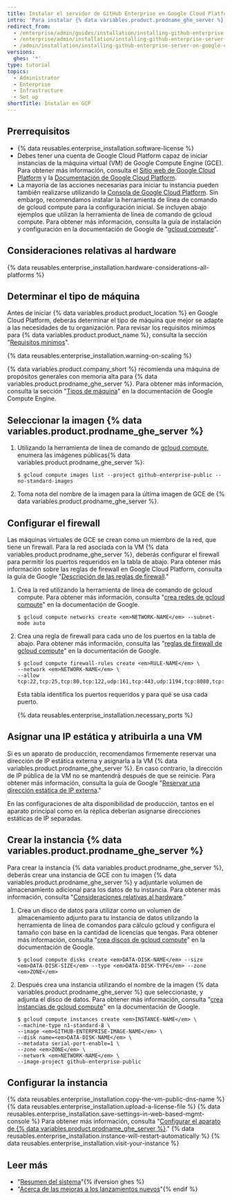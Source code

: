 ```yaml
---
title: Instalar el servidor de GitHub Enterprise en Google Cloud Platform
intro: 'Para instalar {% data variables.product.prodname_ghe_server %} en Google Cloud Platform, debes implementar un tipo de máquina soportado y utilizar un disco estándar persistente o un SSD persistente.'
redirect_from:
  - /enterprise/admin/guides/installation/installing-github-enterprise-on-google-cloud-platform/
  - /enterprise/admin/installation/installing-github-enterprise-server-on-google-cloud-platform
  - /admin/installation/installing-github-enterprise-server-on-google-cloud-platform
versions:
  ghes: '*'
type: tutorial
topics:
  - Administrator
  - Enterprise
  - Infrastructure
  - Set up
shortTitle: Instalar en GCP
---
```


## Prerrequisitos

- {% data reusables.enterprise_installation.software-license %}
- Debes tener una cuenta de Google Cloud Platform capaz de iniciar instancias de la máquina virtual (VM) de Google Compute Engine (GCE). Para obtener más información, consulta el [Sitio web de Google Cloud Platform](https://cloud.google.com/) y la [Documentación de Google Cloud Platform](https://cloud.google.com/docs/).
- La mayoría de las acciones necesarias para iniciar tu instancia pueden también realizarse utilizando la [Consola de Google Cloud Platform](https://cloud.google.com/compute/docs/console). Sin embargo, recomendamos instalar la herramienta de línea de comando de gcloud compute para la configuración inicial. Se incluyen abajo ejemplos que utilizan la herramienta de línea de comando de gcloud compute. Para obtener más información, consulta la guía de instalación y configuración en la documentación de Google de "[gcloud compute](https://cloud.google.com/compute/docs/gcloud-compute/)".

## Consideraciones relativas al hardware

{% data reusables.enterprise_installation.hardware-considerations-all-platforms %}

## Determinar el tipo de máquina

Antes de iniciar {% data variables.product.product_location %} en Google Cloud Platform, deberás determinar el tipo de máquina que mejor se adapte a las necesidades de tu organización. Para revisar los requisitos mínimos para {% data variables.product.product_name %}, consulta la sección "[Requisitos mínimos](#minimum-requirements)".

{% data reusables.enterprise_installation.warning-on-scaling %}

{% data variables.product.company_short %} recomienda una máquina de propósitos generales con memoria alta para {% data variables.product.prodname_ghe_server %}. Para obtener más información, consulta la sección "[Tipos de máquina](https://cloud.google.com/compute/docs/machine-types#n2_high-memory_machine_types)" en la documentación de Google Compute Engine.

## Seleccionar la imagen {% data variables.product.prodname_ghe_server %}

1. Utilizando la herramienta de línea de comando de [gcloud compute](https://cloud.google.com/compute/docs/gcloud-compute/), enumera las imágenes públicas{% data variables.product.prodname_ghe_server %}:
   ```shell
   $ gcloud compute images list --project github-enterprise-public --no-standard-images
   ```

2. Toma nota del nombre de la imagen para la última imagen de GCE de {% data variables.product.prodname_ghe_server %}.

## Configurar el firewall

Las máquinas virtuales de GCE se crean como un miembro de la red, que tiene un firewall. Para la red asociada con la VM {% data variables.product.prodname_ghe_server %}, deberás configurar el firewall para permitir los puertos requeridos en la tabla de abajo. Para obtener más información sobre las reglas de firewall en Google Cloud Platform, consulta la guía de Google "[Descripción de las reglas de firewall](https://cloud.google.com/vpc/docs/firewalls)."

1. Crea la red utilizando la herramienta de línea de comando de gcloud compute. Para obtener más información, consulta "[crea redes de gcloud compute](https://cloud.google.com/sdk/gcloud/reference/compute/networks/create)" en la documentación de Google.
   ```shell
   $ gcloud compute networks create <em>NETWORK-NAME</em> --subnet-mode auto
   ```
2. Crea una regla de firewall para cada uno de los puertos en la tabla de abajo. Para obtener más información, consulta las "[reglas de firewall de gcloud compute](https://cloud.google.com/sdk/gcloud/reference/compute/firewall-rules/)" en la documentación de Google.
   ```shell
   $ gcloud compute firewall-rules create <em>RULE-NAME</em> \
   --network <em>NETWORK-NAME</em> \
   --allow tcp:22,tcp:25,tcp:80,tcp:122,udp:161,tcp:443,udp:1194,tcp:8080,tcp:8443,tcp:9418,icmp
   ```
   Esta tabla identifica los puertos requeridos y para qué se usa cada puerto.

   {% data reusables.enterprise_installation.necessary_ports %}

## Asignar una IP estática y atribuirla a una VM

Si es un aparato de producción, recomendamos firmemente reservar una dirección de IP estática externa y asignarla a la VM {% data variables.product.prodname_ghe_server %}. En caso contrario, la dirección de IP pública de la VM no se mantendrá después de que se reinicie. Para obtener más información, consulta la guía de Google "[Reservar una dirección estática de IP externa](https://cloud.google.com/compute/docs/configure-instance-ip-addresses)."

En las configuraciones de alta disponibilidad de producción, tantos en el aparato principal como en la réplica deberían asignarse direcciones estáticas de IP separadas.

## Crear la instancia {% data variables.product.prodname_ghe_server %}

Para crear la instancia {% data variables.product.prodname_ghe_server %}, deberás crear una instancia de GCE con tu imagen {% data variables.product.prodname_ghe_server %} y adjuntarle volumen de almacenamiento adicional para los datos de tu instancia. Para obtener más información, consulta "[Consideraciones relativas al hardware](#hardware-considerations)."

1. Crea un disco de datos para utilizar como un volumen de almacenamiento adjunto para tu instancia de datos utilizando la herramienta de línea de comandos para cálculo gcloud y configura el tamaño con base en la cantidad de licencias que tengas. Para obtener más información, consulta "[crea discos de gcloud compute](https://cloud.google.com/sdk/gcloud/reference/compute/disks/create)" en la documentación de Google.
   ```shell
   $ gcloud compute disks create <em>DATA-DISK-NAME</em> --size <em>DATA-DISK-SIZE</em> --type <em>DATA-DISK-TYPE</em> --zone <em>ZONE</em>
   ```

2. Después crea una instancia utilizando el nombre de la imagen {% data variables.product.prodname_ghe_server %} que seleccionaste, y adjunta el disco de datos. Para obtener más información, consulta "[crea instancias de gcloud compute](https://cloud.google.com/sdk/gcloud/reference/compute/instances/create)" en la documentación de Google.
   ```shell
   $ gcloud compute instances create <em>INSTANCE-NAME</em> \
   --machine-type n1-standard-8 \
   --image <em>GITHUB-ENTERPRISE-IMAGE-NAME</em> \
   --disk name=<em>DATA-DISK-NAME</em> \
   --metadata serial-port-enable=1 \
   --zone <em>ZONE</em> \
   --network <em>NETWORK-NAME</em> \
   --image-project github-enterprise-public
   ```

## Configurar la instancia

{% data reusables.enterprise_installation.copy-the-vm-public-dns-name %}
{% data reusables.enterprise_installation.upload-a-license-file %}
{% data reusables.enterprise_installation.save-settings-in-web-based-mgmt-console %} Para obtener más información, consulta "[Configurar el aparato de {% data variables.product.prodname_ghe_server %}](/enterprise/admin/guides/installation/configuring-the-github-enterprise-server-appliance)."
{% data reusables.enterprise_installation.instance-will-restart-automatically %}
{% data reusables.enterprise_installation.visit-your-instance %}

## Leer más

- "[Resumen del sistema](/enterprise/admin/guides/installation/system-overview)"{% ifversion ghes %}
- "[Acerca de las mejoras a los lanzamientos nuevos](/admin/overview/about-upgrades-to-new-releases)"{% endif %}
